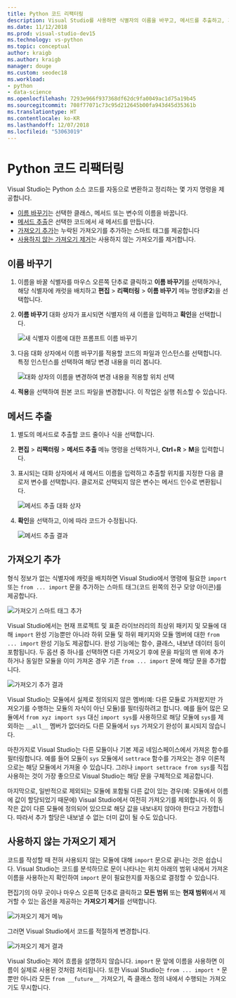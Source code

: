 ```yaml
---
title: Python 코드 리팩터링
description: Visual Studio를 사용하면 식별자의 이름을 바꾸고, 메서드를 추출하고, 가져오기를 추가하고, 사용하지 않는 가져오기를 제거하여 Python 코드를 쉽게 리팩터링할 수 있습니다.
ms.date: 11/12/2018
ms.prod: visual-studio-dev15
ms.technology: vs-python
ms.topic: conceptual
author: kraigb
ms.author: kraigb
manager: douge
ms.custom: seodec18
ms.workload:
- python
- data-science
ms.openlocfilehash: 7293e966f937368df62dc9fa0049ac1d75a19b45
ms.sourcegitcommit: 708f77071c73c95d212645b00fa943d45d35361b
ms.translationtype: HT
ms.contentlocale: ko-KR
ms.lasthandoff: 12/07/2018
ms.locfileid: "53063019"
---
```

# <a name="refactor-python-code"></a>Python 코드 리팩터링

Visual Studio는 Python 소스 코드를 자동으로 변환하고 정리하는 몇 가지 명령을 제공합니다.

- [이름 바꾸기](#rename)는 선택한 클래스, 메서드 또는 변수의 이름을 바꿉니다.
- [메서드 추출](#extract-method)은 선택한 코드에서 새 메서드를 만듭니다.
- [가져오기 추가](#add-import)는 누락된 가져오기를 추가하는 스마트 태그를 제공합니다
- [사용하지 않는 가져오기 제거](#remove-unused-imports)는 사용하지 않는 가져오기를 제거합니다.

## <a name="rename"></a>이름 바꾸기

1. 이름을 바꿀 식별자를 마우스 오른쪽 단추로 클릭하고 **이름 바꾸기**를 선택하거나, 해당 식별자에 캐럿을 배치하고 **편집** > **리팩터링** > **이름 바꾸기** 메뉴 명령(**F2**)을 선택합니다.
2. **이름 바꾸기** 대화 상자가 표시되면 식별자의 새 이름을 입력하고 **확인**을 선택합니다.

   ![새 식별자 이름에 대한 프롬프트 이름 바꾸기](media/code-refactor-rename-1.png)

3. 다음 대화 상자에서 이름 바꾸기를 적용할 코드의 파일과 인스턴스를 선택합니다. 특정 인스턴스를 선택하여 해당 변경 내용을 미리 봅니다.

   ![대화 상자의 이름을 변경하여 변경 내용을 적용할 위치 선택](media/code-refactor-rename-2.png)

4. **적용**을 선택하여 원본 코드 파일을 변경합니다. 이 작업은 실행 취소할 수 있습니다.

## <a name="extract-method"></a>메서드 추출

1. 별도의 메서드로 추출할 코드 줄이나 식을 선택합니다.
2. **편집** > **리팩터링** > **메서드 추출** 메뉴 명령을 선택하거나, **Ctrl**+**R** > **M**을 입력합니다.
3. 표시되는 대화 상자에서 새 메서드 이름을 입력하고 추출할 위치를 지정한 다음 클로저 변수를 선택합니다. 클로저로 선택되지 않은 변수는 메서드 인수로 변환됩니다.

   ![메서드 추출 대화 상자](media/code-refactor-extract-method-1.png)

4. **확인**을 선택하고, 이에 따라 코드가 수정됩니다.

   ![메서드 추출 결과](media/code-refactor-extract-method-2.png)

## <a name="add-import"></a>가져오기 추가

형식 정보가 없는 식별자에 캐럿을 배치하면 Visual Studio에서 명령에 필요한 `import` 또는 `from ... import` 문을 추가하는 스마트 태그(코드 왼쪽의 전구 모양 아이콘)를 제공합니다.

![가져오기 스마트 태그 추가](media/code-refactor-add-import-1.png)

Visual Studio에서는 현재 프로젝트 및 표준 라이브러리의 최상위 패키지 및 모듈에 대해 `import` 완성 기능뿐만 아니라 하위 모듈 및 하위 패키지와 모듈 멤버에 대한 `from ... import` 완성 기능도 제공합니다. 완성 기능에는 함수, 클래스, 내보낸 데이터 등이 포함됩니다. 두 옵션 중 하나를 선택하면 다른 가져오기 후에 문을 파일의 맨 위에 추가하거나 동일한 모듈을 이미 가져온 경우 기존 `from ... import` 문에 해당 문을 추가합니다.

![가져오기 추가 결과](media/code-refactor-add-import-2.png)

Visual Studio는 모듈에서 실제로 정의되지 않은 멤버(예: 다른 모듈로 가져왔지만 가져오기를 수행하는 모듈의 자식이 아닌 모듈)를 필터링하려고 합니다. 예를 들어 많은 모듈에서 `from xyz import sys` 대신 `import sys`를 사용하므로 해당 모듈에 `sys`를 제외하는 `__all__` 멤버가 없더라도 다른 모듈에서 `sys` 가져오기 완성이 표시되지 않습니다.

마찬가지로 Visual Studio는 다른 모듈이나 기본 제공 네임스페이스에서 가져온 함수를 필터링합니다. 예를 들어 모듈이 `sys` 모듈에서 `settrace` 함수를 가져오는 경우 이론적으로는 해당 모듈에서 가져올 수 있습니다. 그러나 `import settrace from sys`를 직접 사용하는 것이 가장 좋으므로 Visual Studio는 해당 문을 구체적으로 제공합니다.

마지막으로, 일반적으로 제외되는 모듈에 포함될 다른 값이 있는 경우(예: 모듈에서 이름에 값이 할당되었기 때문에) Visual Studio에서 여전히 가져오기를 제외합니다. 이 동작은 값이 다른 모듈에 정의되어 있으므로 해당 값을 내보내지 않아야 한다고 가정합니다. 따라서 추가 할당은 내보낼 수 없는 더미 값이 될 수도 있습니다.

## <a name="remove-unused-imports"></a>사용하지 않는 가져오기 제거

코드를 작성할 때 전혀 사용되지 않는 모듈에 대해 `import` 문으로 끝나는 것은 쉽습니다. Visual Studio는 코드를 분석하므로 문이 나타나는 위치 아래의 범위 내에서 가져온 이름을 사용하는지 확인하여 `import` 문이 필요한지를 자동으로 결정할 수 있습니다.

편집기의 아무 곳이나 마우스 오른쪽 단추로 클릭하고 **모든 범위** 또는 **현재 범위**에서 제거할 수 있는 옵션을 제공하는 **가져오기 제거**를 선택합니다.

![가져오기 제거 메뉴](media/code-refactor-remove-imports-1.png)

그러면 Visual Studio에서 코드를 적절하게 변경합니다.

![가져오기 제거 결과](media/code-refactor-remove-imports-2.png)

Visual Studio는 제어 흐름을 설명하지 않습니다. `import` 문 앞에 이름을 사용하면 이름이 실제로 사용된 것처럼 처리됩니다. 또한 Visual Studio는 `from ... import *` 문뿐만 아니라 모든 `from __future__` 가져오기, 즉 클래스 정의 내에서 수행되는 가져오기도 무시합니다.
